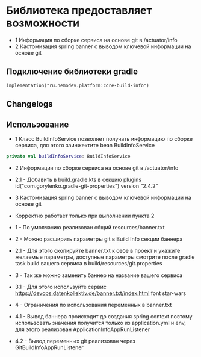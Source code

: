 # Библиотека предоставляет возможности
- 1 Информация по сборке сервиса на основе git в /actuator/info
- 2 Кастомизация spring banner с выводом ключевой информации на основе git

## Подключение библиотеки gradle
    
    implementation("ru.nemodev.platform:core-build-info")

## Changelogs

## Использование
- 1 Класс BuildInfoService позволяет получать информацию по сборке сервиса, для этого заинжектите bean BuildInfoService
``` kotlin
private val buildInfoService: BuildInfoService
```

- 2 Информация по сборке сервиса на основе git в /actuator/info
- 2.1 - Добавить в build.gradle.kts в секцию plugins id("com.gorylenko.gradle-git-properties") version "2.4.2"

- 3 Кастомизация spring banner с выводом ключевой информации на основе git
- Корректно работает только при выполнении пункта 2 
- 1 - По умолчанию реализован общий resources/banner.txt
- 2 - Можно расширить параметры git в Build Info секции баннера
- 2.1 - Для этого скопируйте banner.txt к себе в проект и укажите желаемые параметры, доступные параметры смотрите после gradle task build вашего сервиса в build/resources/git.properties
- 3 - Так же можно заменить баннер на название вашего сервиса
- 3.1 - Для этого используйте сервис https://devops.datenkollektiv.de/banner.txt/index.html font star-wars
- 4 - Ограничения по использования переменных в banner.txt
- 4.1 - Вывод баннера происходит до создания spring context поэтому использовать значения получится только из application.yml и env, для этого реализован ApplicationInfoAppRunListener
- 4.2 - Вывод переменных git реализован через GitBuildInfoAppRunListener